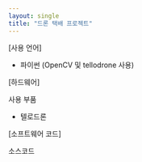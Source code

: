 ```yaml
---
layout: single
title: "드론 택배 프로젝트"
---
```


[사용 언어]
- 파이썬 (OpenCV 및 tellodrone 사용)

[하드웨어]

사용 부품
- 텔로드론


[소프트웨어 코드]

  
소스코드
